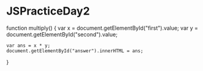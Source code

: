 # JSPracticeDay2

function multiply()
{
    var x = document.getElementById("first").value;
    var y = document.getElementById("second").value;
    
    var ans = x * y;
    document.getElementById("answer").innerHTML = ans;
}
